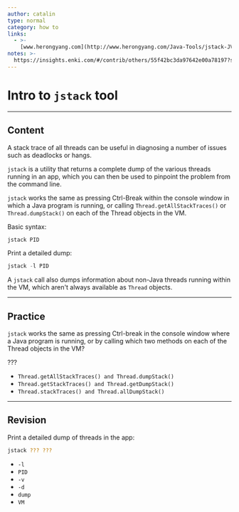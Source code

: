 ```yaml
---
author: catalin
type: normal
category: how to
links:
  - >-
    [www.herongyang.com](http://www.herongyang.com/Java-Tools/jstack-JVM-Thread-Dump-Stack-Strace.html){website}
notes: >-
  https://insights.enki.com/#/contrib/others/55f42bc3da97642e00a78197?search=khandelwalrinki
---
```


# Intro to `jstack` tool


---

## Content

A stack trace of all threads can be useful in diagnosing a number of issues such as deadlocks or hangs.

`jstack` is a utility that returns a complete dump of the various threads running in an app, which you can then be used to pinpoint the problem from the command line.

`jstack` works the same as pressing Ctrl-Break within the console window in which a Java program is running, or calling `Thread.getAllStackTraces()` or `Thread.dumpStack()` on each of the Thread objects in the VM.

Basic syntax:

```java
jstack PID
```

Print a detailed dump:

```java
jstack -l PID
```

A `jstack` call also dumps information about non-Java threads running within the VM, which aren't always available as `Thread` objects.


---

## Practice

`jstack` works the same as pressing Ctrl-break in the console window where a Java program is running, or by calling which two methods on each of the Thread objects in the VM?

???

- `Thread.getAllStackTraces() and Thread.dumpStack()`
- `Thread.getStackTraces() and Thread.getDumpStack()`
- `Thread.stackTraces() and Thread.allDumpStack()`


---

## Revision

Print a detailed dump of threads in the app:

```bash
jstack ??? ???
```

- `-l`
- `PID`
- `-v`
- `-d`
- `dump`
- `VM`
